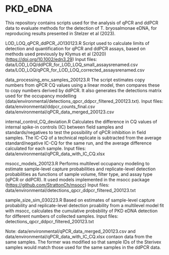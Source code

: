 # PKD_eDNA
This repository contains scripts used for the analysis of qPCR and ddPCR data to evaluate methods for the detection of T. bryosalmonae eDNA, for reproducing results presented in Stelzer et al (2023).

LOD_LOQ_qPCR_ddPCR_JO130123.R
Script used to calculate limits of detection and quantification for qPCR and ddPCR assays, based on methods used previously by Klymus et al (2020) (https://doi.org/10.1002/edn3.29)
Input files: data/LOD_LOQ/ddPCR_for_LOD_LOQ_small_assaysrenamed.csv
             data/LOD_LOQ/qPCR_for_LOD_LOQ_corrected_assaysrenamed.csv

data_processing_env_samples_200123.R
The script estimates copy numbers from qPCR CQ values using a linear model, then compares these to copy numbers derived by ddPCR.
It also generates the detections matrix used for the occupancy modelling (data/environmental/detections_qpcr_ddpcr_filtered_200123.txt).
Input files: data/environmental/ddpcr_counts_final.csv
             data/environmental/qPCR_data_merged_200123.csv

internal_control_CQ_deviation.R
Calculates the difference in CQ values of internal spike-in controls (IC) between field samples and standards/negatives to test the possibility of qPCR inhibition in field samples.
The IC-CQ of a technical replicate is subtracted from the average standard/negative IC-CQ for the same run, and the average difference calculated for each sample.
Input files: data/environmental/qPCR_data_with_IC_CQ.xlsx

msocc_models_200123.R
Performs multilevel occupancy modeling to estimate sample-level capture probabilities and replicate-level detection probabilities as functions of sample volume, filter type, and assay type (qPCR or ddPCR).
It used models implemented in the msocc package (https://github.com/StrattonCh/msocc)
Input files: data/environmental/detections_qpcr_ddpcr_filtered_200123.txt

sample_size_sim_030223.R
Based on estimates of sample-level capture probability and replicate-level detection proability from a multilevel model fit with msocc, calculates the cumulative probsbility of PKD eDNA detection for different numbers of collected samples.
Input files: detections_qpcr_ddpcr_filtered_200123.txt

Note: data/environmental/qPCR_data_merged_200123.csv and data/environmental/qPCR_data_with_IC_CQ.xlsx contaon data from the same samples. The former was modified so that sample IDs of the Sterivex samples would match those used for the same samples in the ddPCR data.
